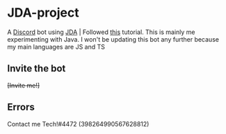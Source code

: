 # JDA-project

A [Discord](https://discord.com) bot using [JDA](https://github.com/DV8FromTheWorld/JDA) | Followed [this](https://www.youtube.com/watch?v=dOmyJhB_feM&list=PLWnw41ah3I4YxBetY8iCa-b9t1JwV2jsW) tutorial. This is mainly me experimenting with Java. I won't be updating this bot any further because my main languages are JS and TS

## Invite the bot

~~[Invite me!]~~

## Errors

Contact me Tech!#4472 (398264990567628812)
